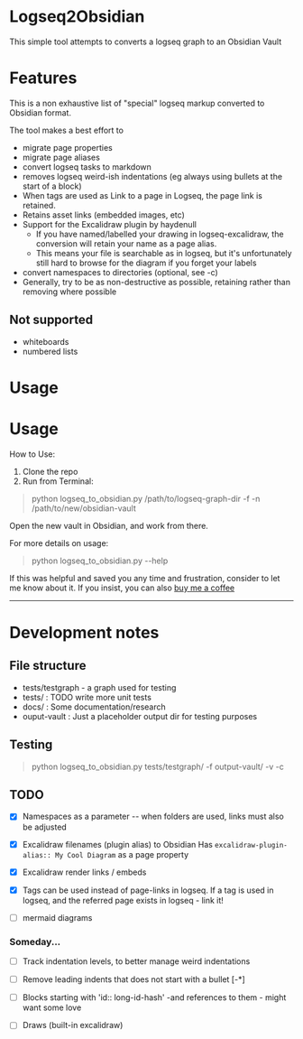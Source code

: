 
# Logseq2Obsidian

This simple tool attempts to converts a logseq graph to an Obsidian Vault

# Features

This is a non exhaustive list of "special" logseq markup converted to Obsidian format.

The tool makes a best effort to

- migrate page properties
- migrate page aliases
- convert logseq tasks to markdown
- removes logseq weird-ish indentations (eg always using bullets at the start of a block)
- When tags are used as Link to a page in Logseq, the page link is retained. 
- Retains asset links (embedded images, etc)
- Support for the Excalidraw plugin by haydenull  
    - If you have named/labelled your drawing in logseq-excalidraw, the conversion will retain your name as a page alias. 
    - This means your file is searchable as in logseq, but it's unfortunately still hard to browse for the diagram if you forget your labels 
- convert namespaces to directories (optional, see -c)
- Generally, try to be as non-destructive as possible, retaining rather than removing where possible

## Not supported

- whiteboards 
- numbered lists

# Usage

# Usage

How to Use:

1. Clone the repo
1. Run from Terminal:

> python logseq_to_obsidian.py /path/to/logseq-graph-dir -f -n /path/to/new/obsidian-vault

Open the new vault in Obsidian, and work from there.

For more details on usage:

> python logseq_to_obsidian.py --help

If this was helpful and saved you any time and frustration, consider to let me know about it.
If you insist, you can also [buy me a coffee](https://buymeacoffee.com/mikaeljakov)

--- 


# Development notes

## File structure

- tests/testgraph - a graph used for testing
- tests/ : TODO write more unit tests
- docs/ : Some documentation/research 
- ouput-vault : Just a placeholder output dir for testing purposes 

## Testing

> python logseq_to_obsidian.py tests/testgraph/ -f output-vault/  -v -c


## TODO

- [x] Namespaces as a parameter -- when folders are used, links must also be adjusted
- [x] Excalidraw filenames (plugin alias) to Obsidian
    Has `excalidraw-plugin-alias:: My Cool Diagram` as a page property

- [x] Excalidraw render links / embeds
- [x] Tags can be used instead of page-links in logseq. If a tag is used in logseq, and the referred page exists in logseq - link it! 
- [ ] mermaid diagrams

### Someday...
- [ ] Track indentation levels, to better manage weird indentations
- [ ] Remove leading indents that does not start with a bullet [\-*]
- [ ] Blocks starting with 'id:: long-id-hash' -and references to them - might want some love
- [ ] Draws (built-in excalidraw)



